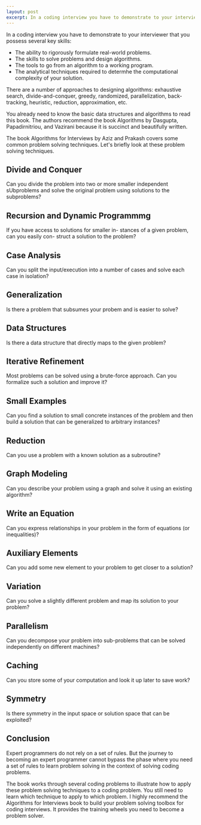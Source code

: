 ```yaml
---
layout: post
excerpt: In a coding interview you have to demonstrate to your interviewer that you possess several key skills. The ability to rigorously formulate real-world problems. The skills to solve problems and design algorithms. The tools to go from an algorithm to a working program.  The analytical techniques required to determhe the computational complexity of your solution.
---
```


In a coding interview you have to demonstrate to your interviewer that you possess several key skills:

- The ability to rigorously formulate real-world problems.
- The skills to solve problems and design algorithms.
- The tools to go from an algorithm to a working program.
- The analytical techniques required to determhe the computational complexity of your solution.

There are a number of approaches to designing algorithms: exhaustive search, divide-and-conquer, greedy, randomized, parallelization, back-tracking, heuristic, reduction, approximation, etc.

You already need to know the basic data structures and algorithms to read this book. The authors recommend the book Algorithms by Dasgupta, Papadirnitriou, and Vazirani because it is succinct and beautifully written.

The book Algorithms for Interviews by Aziz and Prakash covers some common problem solving techniques. Let's briefly look at these problem solving techniques.

## Divide and Conquer

Can you divide the problem into two or more smaller independent sUbproblems and solve the original problem using solutions to the subproblems?

## Recursion and Dynamic Programmmg

If you have access to solutions for smaller in- stances of a given problem, can you easily con- struct a solution to the problem?

## Case Analysis

Can you split the input/execution into a number of cases and solve each case in isolation?

## Generalization

Is there a problem that subsumes your probem and is easier to solve?

## Data Structures

Is there a data structure that directly maps to the given problem?

## Iterative Refinement

Most problems can be solved using a brute-force approach. Can you formalize such a solution and improve it?

## Small Examples

Can you find a solution to small concrete instances of the problem and then build a solution that can be generalized to arbitrary instances?

## Reduction

Can you use a problem with a known solution as a subroutine?

## Graph Modeling

Can you describe your problem using a graph and solve it using an existing algorithm?

## Write an Equation

Can you express relationships in your problem in the form of equations (or inequalities)?

## Auxiliary Elements

Can you add some new element to your problem to get closer to a solution?

## Variation

Can you solve a slightly different problem and map its solution to your problem?

## Parallelism

Can you decompose your problem into sub-problems that can be solved independently on different machines?

## Caching

Can you store some of your computation and look it up later to save work?

## Symmetry

Is there symmetry in the input space or solution space that can be exploited?

## Conclusion

Expert programmers do not rely on a set of rules. But the journey to becoming an expert programmer cannot bypass the phase where you need a set of rules to learn problem solving in the context of solving coding problems. 

The book works through several coding problems to illustrate how to apply these problem solving techniques to a coding problem. You still need to learn which technique to apply to which problem. I highly recommend the Algorithms for Interviews book to build your problem solving toolbox for coding interviews. It provides the training wheels you need to become a problem solver.










